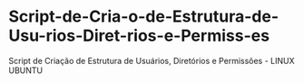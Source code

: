 # Script-de-Cria-o-de-Estrutura-de-Usu-rios-Diret-rios-e-Permiss-es
Script de Criação de Estrutura de Usuários, Diretórios e Permissões - LINUX UBUNTU
